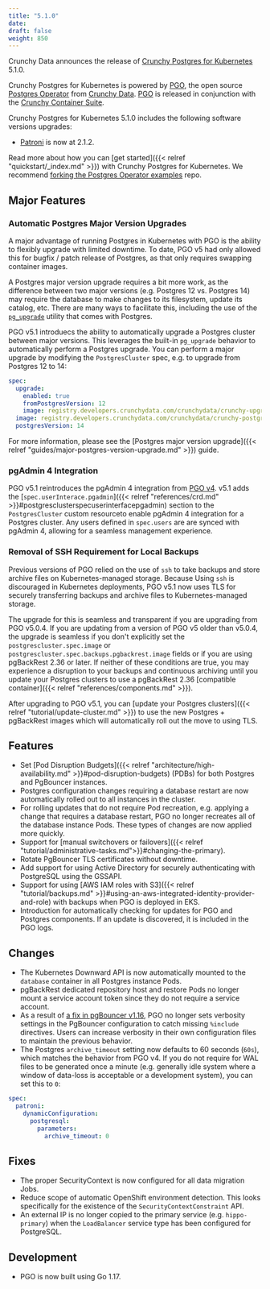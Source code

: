 ```yaml
---
title: "5.1.0"
date:
draft: false
weight: 850
---
```


Crunchy Data announces the release of [Crunchy Postgres for Kubernetes](https://www.crunchydata.com/products/crunchy-postgresql-for-kubernetes/) 5.1.0.

Crunchy Postgres for Kubernetes is powered by [PGO](https://github.com/CrunchyData/postgres-operator), the open source [Postgres Operator](https://github.com/CrunchyData/postgres-operator) from [Crunchy Data](https://www.crunchydata.com). [PGO](https://github.com/CrunchyData/postgres-operator) is released in conjunction with the [Crunchy Container Suite](https://github.com/CrunchyData/container-suite).

Crunchy Postgres for Kubernetes 5.1.0 includes the following software versions upgrades:

- [Patroni](https://patroni.readthedocs.io/) is now at 2.1.2.

Read more about how you can [get started]({{< relref "quickstart/_index.md" >}}) with Crunchy Postgres for Kubernetes. We recommend [forking the Postgres Operator examples](https://github.com/CrunchyData/postgres-operator-examples/fork) repo.

## Major Features

### Automatic Postgres Major Version Upgrades

A major advantage of running Postgres in Kubernetes with PGO is the ability to flexibly upgrade with limited downtime. To date, PGO v5 had only allowed this for bugfix / patch release of Postgres, as that only requires swapping container images.

A Postgres major version upgrade requires a bit more work, as the difference between two major versions (e.g. Postgres 12 vs. Postgres 14) may require the database to make changes to its filesystem, update its catalog, etc. There are many ways to facilitate this, including the use of the [`pg_upgrade`](https://blog.crunchydata.com/blog/how-to-perform-a-major-version-upgrade-using-pg_upgrade-in-postgresql) utility that comes with Postgres.

PGO v5.1 introduecs the ability to automatically upgrade a Postgres cluster between major versions. This leverages the built-in `pg_upgrade` behavior to automatically perform a Postgres upgrade. You can perform a major upgrade by modifying the `PostgresCluster` spec, e.g. to upgrade from Postgres 12 to 14:

```yaml
spec:
  upgrade:
    enabled: true
    fromPostgresVersion: 12
    image: registry.developers.crunchydata.com/crunchydata/crunchy-upgrade:ubi8-5.1.0-0
  image: registry.developers.crunchydata.com/crunchydata/crunchy-postgres:centos8-14.1-1
  postgresVersion: 14
```

For more information, please see the [Postgres major version upgrade]({{< relref "guides/major-postgres-version-upgrade.md" >}}) guide.

### pgAdmin 4 Integration

PGO v5.1 reintroduces the pgAdmin 4 integration from [PGO v4](https://access.crunchydata.com/documentation/postgres-operator/4.7.3/architecture/pgadmin4/). v5.1 adds the [`spec.userInterace.pgadmin`]({{< relref "references/crd.md" >}}#postgresclusterspecuserinterfacepgadmin) section to the `PostgresCluster` custom resourceto enable pgAdmin 4 integration for a Postgres cluster. Any users defined in `spec.users` are are synced with pgAdmin 4, allowing for a seamless management experience.

### Removal of SSH Requirement for Local Backups

Previous versions of PGO relied on the use of `ssh` to take backups and store archive files on Kubernetes-managed storage. Because Using `ssh` is discouraged in Kubernetes deployments, PGO v5.1 now uses TLS for securely transferring backups and archive files to Kubernetes-managed storage.

The upgrade for this is seamless and transparent if you are upgrading from PGO v5.0.4. If you are updating from a version of PGO v5 older than v5.0.4, the upgrade is seamless if you don't explicitly set the `postgrescluster.spec.image` or `postgrescluster.spec.backups.pgbackrest.image` fields or if you are using pgBackRest 2.36 or later. If neither of these conditions are true, you may experience a disruption to your backups and continuous archiving until you update your Postgres clusters to use a pgBackRest 2.36 [compatible container]({{< relref "references/components.md" >}}).

After upgrading to PGO v5.1, you can [update your Postgres clusters]({{< relref "tutorial/update-cluster.md" >}}) to use the new Postgres + pgBackRest images which will automatically roll out the move to using TLS.

## Features      

- Set [Pod Disruption Budgets]({{< relref "architecture/high-availability.md" >}}#pod-disruption-budgets) (PDBs) for both Postgres and PgBouncer instances.
- Postgres configuration changes requiring a database restart are now automatically rolled out to all instances in the cluster.
- For rolling updates that do not require Pod recreation, e.g. applying a change that requires a database restart, PGO no longer recreates all of the database instance Pods. These types of changes are now applied more quickly.
- Support for [manual switchovers or failovers]({{< relref "tutorial/administrative-tasks.md">}}#changing-the-primary).
- Rotate PgBouncer TLS certificates without downtime.
- Add support for using Active Directory for securely authenticating with PostgreSQL using the GSSAPI.
- Support for using [AWS IAM roles with S3]({{< relref "tutorial/backups.md" >}}#using-an-aws-integrated-identity-provider-and-role) with backups when PGO is deployed in EKS.
- Introduction for automatically checking for updates for PGO and Postgres components. If an update is discovered, it is included in the PGO logs.

## Changes      

- The Kubernetes Downward API is now automatically mounted to the `database` container in all Postgres instance Pods.
- pgBackRest dedicated repository host and restore Pods no longer mount a service account token since they do not require a service account.
- As a result of [a fix in pgBouncer v1.16](https://github.com/libusual/libusual/commit/ab960074cb7a), PGO no longer sets verbosity settings in the PgBouncer configuration to catch missing `%include` directives.  Users can increase verbosity in their own configuration files to maintain the previous behavior.
- The Postgres `archive_timeout` setting now defaults to 60 seconds (`60s`), which matches the behavior from PGO v4. If you do not require for WAL files to be generated once a minute (e.g. generally idle system where a window of data-loss is acceptable or a development system), you can set this to `0`:

```yaml
spec:
  patroni:
    dynamicConfiguration:
      postgresql:
        parameters:
          archive_timeout: 0
```

## Fixes      

- The proper SecurityContext is now configured for all data migration Jobs.      
- Reduce scope of automatic OpenShift environment detection. This looks specifically for the existence of the `SecurityContextConstraint` API.
- An external IP is no longer copied to the primary service (e.g. `hippo-primary`) when the `LoadBalancer` service type has been configured for PostgreSQL.

## Development

- PGO is now built using Go 1.17.
